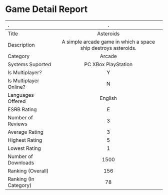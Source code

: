 

# Game Detail Report

| . | . |
|:-----|:--------:|
|Title | Asteroids|
| Description | A simple arcade game in which a space ship destroys asteroids.|
| Category | Arcade |
| Systems Suported| PC XBox PlayStation |
| Is Multiplayer? | Y |
| Is Multiplayer Online? | N |
| Languages Offered | English |
| ESRB Rating | E |
| Number of Reviews | 3 |
| Average Rating |3 |
| Highest Rating | 5|
| Lowest Rating | 1|
| Number of Downloads | 1500 |
| Ranking (Overall) | 156 |
| Ranking (In Category) | 78 |